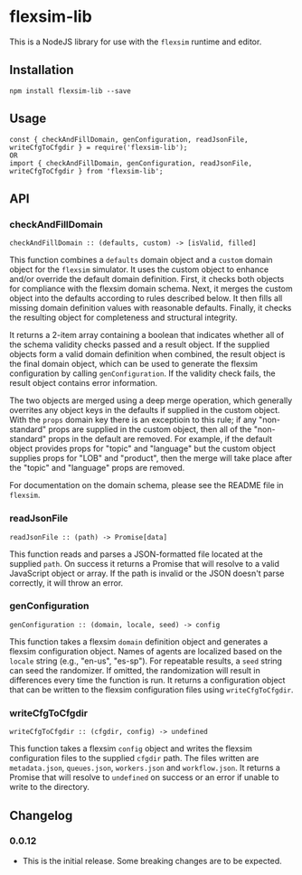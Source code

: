 # flexsim-lib

This is a NodeJS library for use with the `flexsim` runtime and editor.

## Installation
```
npm install flexsim-lib --save
```

## Usage
```
const { checkAndFillDomain, genConfiguration, readJsonFile, writeCfgToCfgdir } = require('flexsim-lib');
OR
import { checkAndFillDomain, genConfiguration, readJsonFile, writeCfgToCfgdir } from 'flexsim-lib';
```

## API

### checkAndFillDomain
```
checkAndFillDomain :: (defaults, custom) -> [isValid, filled]
```
This function combines a `defaults` domain object and a `custom` domain object for the `flexsim` simulator. It uses the custom object to enhance and/or override the default domain definition. First, it checks both objects for compliance with the flexsim domain schema. Next, it merges the custom object into the defaults according to rules described below. It then fills all missing domain definition values with reasonable defaults. Finally, it checks the resulting object for completeness and structural integrity.

It returns a 2-item array containing a boolean that indicates whether all of the schema validity checks passed and a result object. If the supplied objects form a valid domain definition when combined, the result object is the final domain object, which can be used to generate the flexsim configuration by calling `genConfiguration`. If the validity check fails, the result object contains error information.

The two objects are merged using a deep merge operation, which generally overrites any object keys in the defaults if supplied in the custom object. With the `props` domain key there is an exceptioin to this rule; if any "non-standard" props are supplied in the custom object, then all of the "non-standard" props in the default are removed. For example, if the default object provides props for "topic" and "language" but the custom object supplies props for "LOB" and "product", then the merge will take place after the "topic" and "language" props are removed.

For documentation on the domain schema, please see the README file in `flexsim`.

### readJsonFile
```
readJsonFile :: (path) -> Promise[data]
```
This function reads and parses a JSON-formatted file located at the supplied `path`. On success it returns a Promise that will resolve to a valid JavaScript object or array. If the path is invalid or the JSON doesn't parse correctly, it will throw an error.

### genConfiguration
```
genConfiguration :: (domain, locale, seed) -> config
```
This function takes a flexsim `domain` definition object and generates a flexsim configuration object. Names of agents are localized based on the `locale` string (e.g., "en-us", "es-sp"). For repeatable results, a `seed` string can seed the randomizer. If omitted, the randomization will result in differences every time the function is run. It returns a configuration object that can be written to the flexsim configuration files using `writeCfgToCfgdir`.

### writeCfgToCfgdir
```
writeCfgToCfgdir :: (cfgdir, config) -> undefined
```
This function takes a flexsim `config` object and writes the flexsim configuration files to the supplied `cfgdir` path. The files written are `metadata.json`, `queues.json`, `workers.json` and `workflow.json`. It returns a Promise that will resolve to `undefined` on success or an error if unable to write to the directory.

## Changelog
### 0.0.12
- This is the initial release. Some breaking changes are to be expected.
